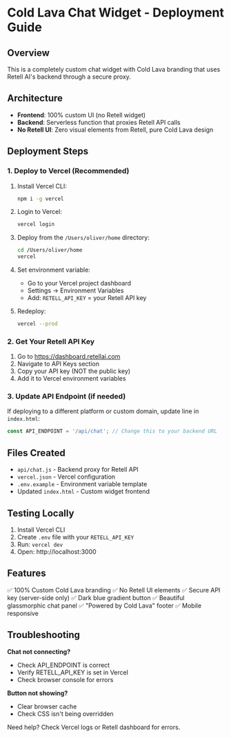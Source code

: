 # Cold Lava Chat Widget - Deployment Guide

## Overview
This is a completely custom chat widget with Cold Lava branding that uses Retell AI's backend through a secure proxy.

## Architecture
- **Frontend**: 100% custom UI (no Retell widget)
- **Backend**: Serverless function that proxies Retell API calls
- **No Retell UI**: Zero visual elements from Retell, pure Cold Lava design

## Deployment Steps

### 1. Deploy to Vercel (Recommended)

1. Install Vercel CLI:
   ```bash
   npm i -g vercel
   ```

2. Login to Vercel:
   ```bash
   vercel login
   ```

3. Deploy from the `/Users/oliver/home` directory:
   ```bash
   cd /Users/oliver/home
   vercel
   ```

4. Set environment variable:
   - Go to your Vercel project dashboard
   - Settings → Environment Variables
   - Add: `RETELL_API_KEY` = your Retell API key

5. Redeploy:
   ```bash
   vercel --prod
   ```

### 2. Get Your Retell API Key

1. Go to https://dashboard.retellai.com
2. Navigate to API Keys section
3. Copy your API key (NOT the public key)
4. Add it to Vercel environment variables

### 3. Update API Endpoint (if needed)

If deploying to a different platform or custom domain, update line in `index.html`:
```javascript
const API_ENDPOINT = '/api/chat'; // Change this to your backend URL
```

## Files Created

- `api/chat.js` - Backend proxy for Retell API
- `vercel.json` - Vercel configuration
- `.env.example` - Environment variable template
- Updated `index.html` - Custom widget frontend

## Testing Locally

1. Install Vercel CLI
2. Create `.env` file with your `RETELL_API_KEY`
3. Run: `vercel dev`
4. Open: http://localhost:3000

## Features

✅ 100% Custom Cold Lava branding
✅ No Retell UI elements
✅ Secure API key (server-side only)
✅ Dark blue gradient button
✅ Beautiful glassmorphic chat panel
✅ "Powered by Cold Lava" footer
✅ Mobile responsive

## Troubleshooting

**Chat not connecting?**
- Check API_ENDPOINT is correct
- Verify RETELL_API_KEY is set in Vercel
- Check browser console for errors

**Button not showing?**
- Clear browser cache
- Check CSS isn't being overridden

Need help? Check Vercel logs or Retell dashboard for errors.
